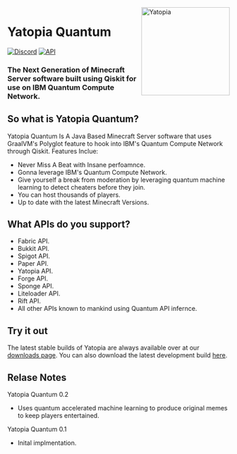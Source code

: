 <img width="200" src="https://yatopiamc.org/static/img/yatopia-shiny.gif" alt="Yatopia" align="right">
<div align="left">
<h1>Yatopia Quantum</h1>

[![Discord](https://img.shields.io/discord/342814924310970398?color=%237289DA&label=Discord&logo=discord&logoColor=white)](https://discord.io/YatopiaMC)
[![API](https://img.shields.io/website?down_color=lightgrey&down_message=offline&label=API&up_color=green&up_message=online&url=http%3A%2F%2Fapi.yatopiamc.org%2F)](https://www.youtube.com/watch?v=ub82Xb1C8os)
<h3>The Next Generation of Minecraft Server software built using Qiskit for use on IBM Quantum Compute Network.</h3>
</div>

## So what is Yatopia Quantum?
Yatopia Quantum Is A Java Based Minecraft Server software that uses GraalVM's Polyglot feature to hook into IBM's Quantum Compute Network through Qiskit.
Features Inclue:
 - Never Miss A Beat with Insane perfoamnce.
 - Gonna leverage IBM's Quantum Compute Network.
 - Give yourself a break from moderation by leveraging quantum machine learning to detect cheaters before they join.
 - You can host thousands of players.
 - Up to date with the latest Minecraft Versions.

## What APIs do you support?
- Fabric API.
- Bukkit API.
- Spigot API.
- Paper API.
- Yatopia API.
- Forge API.
- Sponge API.
- Liteloader API.
- Rift API.
- All other APIs known to mankind using Quantum API infernce.

## Try it out 
The latest stable builds of Yatopia are always available over at our [downloads page](https://www.youtube.com/watch?v=ub82Xb1C8os). You can also download the latest development build [here](https://www.youtube.com/watch?v=ub82Xb1C8os).

## Relase Notes
Yatopia Quantum 0.2
- Uses quantum accelerated machine learning to produce original memes to keep players entertained.

Yatopia Quantum 0.1
- Inital implmentation.
